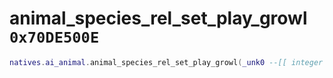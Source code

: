 # animal_species_rel_set_play_growl `0x70DE500E`

```lua
natives.ai_animal.animal_species_rel_set_play_growl(_unk0 --[[ integer ]], _unk1 --[[ integer ]], _unk2 --[[ integer ]])
```